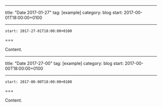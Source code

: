 
---
title: "Date 2017-01-27"
tag: [example]
category: blog
start: 2017-00-01T18:00:00+0100

---

``start: 2017-27-01T18:00:00+0100``

===

Content.

---
title: "Date 2017-27-00"
tag: [example]
category: blog
start: 2017-00-00T18:00:00+0100

---

``start: 2017-00-00T18:00:00+0100``

===

Content.
